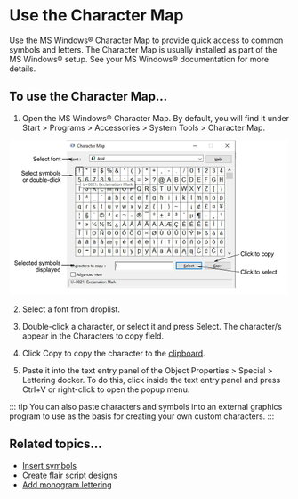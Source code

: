 # Use the Character Map

Use the MS Windows® Character Map to provide quick access to common symbols and letters. The Character Map is usually installed as part of the MS Windows® setup. See your MS Windows® documentation for more details.

## To use the Character Map...

1. Open the MS Windows® Character Map. By default, you will find it under Start > Programs > Accessories > System Tools > Character Map.

![CharacterMap.png](assets/CharacterMap.png)

2. Select a font from droplist.

3. Double-click a character, or select it and press Select. The character/s appear in the Characters to copy field.

4. Click Copy to copy the character to the [clipboard](../../glossary/glossary#clipboard).

5. Paste it into the text entry panel of the Object Properties > Special > Lettering docker. To do this, click inside the text entry panel and press Ctrl+V or right-click to open the popup menu.

::: tip
You can also paste characters and symbols into an external graphics program to use as the basis for creating your own custom characters.
:::

## Related topics...

- [Insert symbols](Insert_symbols)
- [Create flair script designs](Create_flair_script_designs)
- [Add monogram lettering](Add_monogram_lettering)
